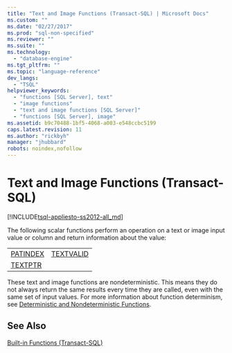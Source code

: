 ```yaml
---
title: "Text and Image Functions (Transact-SQL) | Microsoft Docs"
ms.custom: ""
ms.date: "02/27/2017"
ms.prod: "sql-non-specified"
ms.reviewer: ""
ms.suite: ""
ms.technology: 
  - "database-engine"
ms.tgt_pltfrm: ""
ms.topic: "language-reference"
dev_langs: 
  - "TSQL"
helpviewer_keywords: 
  - "functions [SQL Server], text"
  - "image functions"
  - "text and image functions [SQL Server]"
  - "functions [SQL Server], image"
ms.assetid: b9c70488-1bf5-4068-a003-e548ccbc5199
caps.latest.revision: 11
ms.author: "rickbyh"
manager: "jhubbard"
robots: noindex,nofollow
---
```

# Text and Image Functions (Transact-SQL)
[!INCLUDE[tsql-appliesto-ss2012-all_md](../relational-databases/indexes/includes/tsql-appliesto-ss2012-all-md.md)]

  The following scalar functions perform an operation on a text or image input value or column and return information about the value:  
  
|||  
|-|-|  
|[PATINDEX](../t-sql/functions/patindex-transact-sql.md)|[TEXTVALID](../t-sql/functions/text-and-image-functions-textvalid-transact-sql.md)|  
|[TEXTPTR](../t-sql/functions/text-and-image-functions-textptr-transact-sql.md)||  
  
 These text and image functions are nondeterministic. This means they do not always return the same results every time they are called, even with the same set of input values. For more information about function determinism, see [Deterministic and Nondeterministic Functions](../relational-databases/user-defined-functions/deterministic-and-nondeterministic-functions.md).  
  
## See Also  
 [Built-in Functions &#40;Transact-SQL&#41;](../Topic/Built-in%20Functions%20\(Transact-SQL\).md)  
  
  